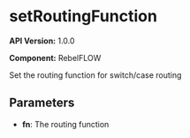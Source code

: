 # setRoutingFunction

**API Version:** 1.0.0

**Component:** RebelFLOW

Set the routing function for switch/case routing

## Parameters

- **fn**: The routing function

